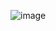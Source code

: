 ![image](https://github.com/Dsumanth11/ECommerceFrontend/assets/81733784/fa260985-2bc0-43ef-b986-434c1cad4ecc)

